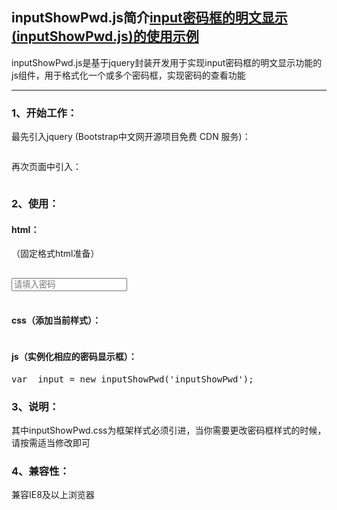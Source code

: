 <h2>inputShowPwd.js简介<a href="demo.html">input密码框的明文显示(inputShowPwd.js)的使用示例</a></h2>
<p>inputShowPwd.js是基于jquery封装开发用于实现input密码框的明文显示功能的js组件，用于格式化一个或多个密码框，实现密码的查看功能</p>

<hr/>

<h3>1、开始工作：</h3>
<p>
  最先引入jquery (Bootstrap中文网开源项目免费 CDN 服务)：
</p>
<pre><script-tag type="text/javascript" src="//cdn.bootcss.com/jquery/1.9.1/jquery.min.js"></script-tag></pre>
<p>
  再次页面中引入：
</p>
<pre><script-tag type="text/javascript" src="....../inputShowPwd.js"></script-tag></pre>

<h3>2、使用：</h3>
<h4>html：</h4>
<p>
  （固定格式html准备）
</p>
<pre><div class="inputShowPwd">
<input type="password" placeholder="请填入密码"/>
<span class="showEle"></span>
</div></pre>

<h4>css（添加当前样式）：</h4>
<pre><link-tag rel="stylesheet" type="text/css" href="....../inputShowPwd.css" /></pre>

<h4>js（实例化相应的密码显示框）：</h4>
<pre>var _input = new inputShowPwd('inputShowPwd');</pre>

<h3>3、说明：</h3>
<p>
  其中inputShowPwd.css为框架样式必须引进，当你需要更改密码框样式的时候，请按需适当修改即可
</p>

<h3>4、兼容性：</h3>
<p>
  兼容IE8及以上浏览器
</p>
